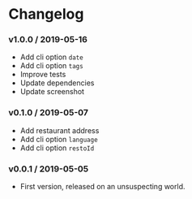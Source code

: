 Changelog
=========

### v1.0.0 / 2019-05-16

  - Add cli option `date`
  - Add cli option `tags`
  - Improve tests
  - Update dependencies
  - Update screenshot

### v0.1.0 / 2019-05-07

  - Add restaurant address
  - Add cli option `language`
  - Add cli option `restoId`

### v0.0.1 / 2019-05-05

  - First version, released on an unsuspecting world.
